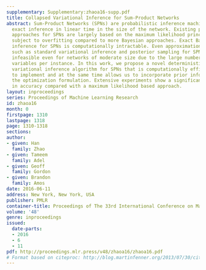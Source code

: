 ```yaml
---
supplementary: Supplementary:zhaoa16-supp.pdf
title: Collapsed Variational Inference for Sum-Product Networks
abstract: Sum-Product Networks (SPNs) are probabilistic inference machines that admit
  exact inference in linear time in the size of the network. Existing parameter learning
  approaches for SPNs are largely based on the maximum likelihood principle and are
  subject to overfitting compared to more Bayesian approaches. Exact Bayesian posterior
  inference for SPNs is computationally intractable. Even approximation techniques
  such as standard variational inference and posterior sampling for SPNs are computationally
  infeasible even for networks of moderate size due to the large number of local latent
  variables per instance. In this work, we propose a novel deterministic collapsed
  variational inference algorithm for SPNs that is computationally efficient, easy
  to implement and at the same time allows us to incorporate prior information into
  the optimization formulation. Extensive experiments show a significant improvement
  in accuracy compared with a maximum likelihood based approach.
layout: inproceedings
series: Proceedings of Machine Learning Research
id: zhaoa16
month: 0
firstpage: 1310
lastpage: 1318
page: 1310-1318
sections: 
author:
- given: Han
  family: Zhao
- given: Tameem
  family: Adel
- given: Geoff
  family: Gordon
- given: Brandon
  family: Amos
date: 2016-06-11
address: New York, New York, USA
publisher: PMLR
container-title: Proceedings of The 33rd International Conference on Machine Learning
volume: '48'
genre: inproceedings
issued:
  date-parts:
  - 2016
  - 6
  - 11
pdf: http://proceedings.mlr.press/v48/zhaoa16/zhaoa16.pdf
# Format based on citeproc: http://blog.martinfenner.org/2013/07/30/citeproc-yaml-for-bibliographies/
---
```

